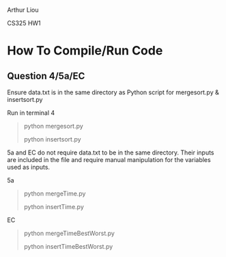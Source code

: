 Arthur Liou

CS325 HW1

# How To Compile/Run Code

## Question 4/5a/EC
Ensure data.txt is in the same directory as Python script for mergesort.py & insertsort.py

Run in terminal
4
> python mergesort.py
> 
> python insertsort.py
>

5a and EC do not require data.txt to be in the same directory. Their inputs are included in the file and require manual manipulation for the variables used as inputs.

5a
> python mergeTime.py
> 
> python insertTime.py

EC
> python mergeTimeBestWorst.py
> 
> python insertTimeBestWorst.py